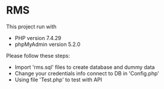 # RMS
This project run with 
- PHP version 7.4.29
- phpMyAdmin version 5.2.0

Please follow these steps:
- Import 'rms.sql' files to create database and dummy data
- Change your credentials info connect to DB in 'Config.php'
- Using file 'Test.php' to test with API
